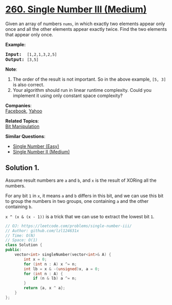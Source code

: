 # [260. Single Number III (Medium)](https://leetcode.com/problems/single-number-iii/)

<p>Given an array of numbers <code>nums</code>, in which exactly two elements appear only once and all the other elements appear exactly twice. Find the two elements that appear only once.</p>

<p><strong>Example:</strong></p>

<pre><strong>Input:</strong>  <code>[1,2,1,3,2,5]</code>
<strong>Output:</strong> <code>[3,5]</code></pre>

<p><b>Note</b>:</p>

<ol>
	<li>The order of the result is not important. So in the above example, <code>[5, 3]</code> is also correct.</li>
	<li>Your algorithm should run in linear runtime complexity. Could you implement it using only constant space complexity?</li>
</ol>

**Companies**:  
[Facebook](https://leetcode.com/company/facebook), [Yahoo](https://leetcode.com/company/yahoo)

**Related Topics**:  
[Bit Manipulation](https://leetcode.com/tag/bit-manipulation/)

**Similar Questions**:
* [Single Number (Easy)](https://leetcode.com/problems/single-number/)
* [Single Number II (Medium)](https://leetcode.com/problems/single-number-ii/)

## Solution 1.

Assume result numbers are `a` and `b`, and `x` is the result of XORing all the numbers.

For any bit `1` in `x`, it means `a` and `b` differs in this bit, and we can use this bit to group the numbers in two groups, one containing `a` and the other containing `b`.

`x ^ (x & (x - 1))` is a trick that we can use to extract the lowest bit `1`.

```cpp
// OJ: https://leetcode.com/problems/single-number-iii/
// Author: github.com/lzl124631x
// Time: O(N)
// Space: O(1)
class Solution {
public:
    vector<int> singleNumber(vector<int>& A) {
        int x = 0;
        for (int n : A) x ^= n;
        int lb = x & -(unsigned)x, a = 0;
        for (int n : A) {
            if (n & lb) a ^= n;
        }
        return {a, x ^ a};
    }
};
```